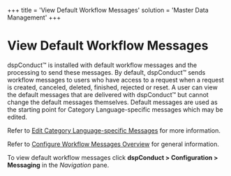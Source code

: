 +++
title = 'View Default Workflow Messages'
solution = 'Master Data Management'
+++

# View Default Workflow Messages

dspConduct™ is installed with default workflow messages and the
processing to send these messages. By default, dspConduct™ sends
workflow messages to users who have access to a request when a request
is created, canceled, deleted, finished, rejected or reset. A user can
view the default messages that are delivered with dspConduct™ but cannot
change the default messages themselves. Default messages are used as the
starting point for Category Language-specific messages which may be
edited.

Refer to [Edit Category Language-specific
Messages](Edit_Category_Language_specific_Messages) for more
information.

Refer to [Configure Workflow Messages
Overview](Configure_Workflow_Messages_Overview) for general
information.

To view default workflow messages click
<span style="font-weight: bold;">dspConduct \> Configuration \>
Messaging</span> in the
<span style="font-style: italic;">Navigation</span> pane.
